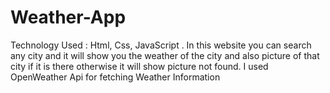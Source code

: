 # Weather-App
Technology Used : Html, Css, JavaScript . In this website  you can search any city and it will show you the weather of the city and also picture of that city if it is there otherwise it will show picture not found.
I used OpenWeather Api for fetching Weather Information
